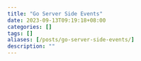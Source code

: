 ```yaml
---
title: "Go Server Side Events"
date: 2023-09-13T09:19:18+08:00
categories: []
tags: []
aliases: [/posts/go-server-side-events/]
description: ""
---
```

